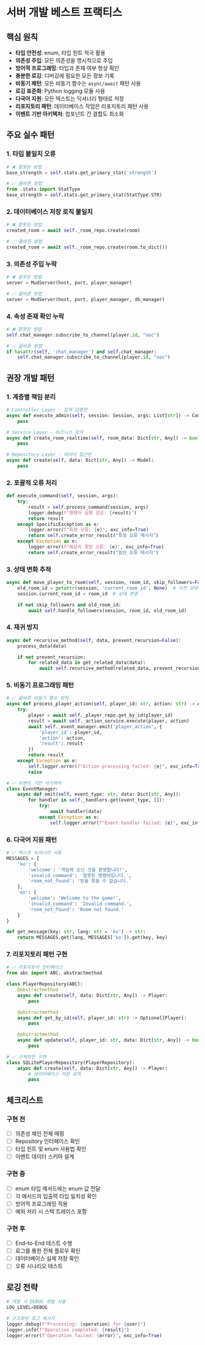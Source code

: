# 서버 개발 베스트 프랙티스

## 핵심 원칙
- **타입 안전성**: enum, 타입 힌트 적극 활용
- **의존성 주입**: 모든 의존성을 명시적으로 주입
- **방어적 프로그래밍**: 타입과 존재 여부 항상 확인
- **충분한 로깅**: 디버깅에 필요한 모든 정보 기록
- **비동기 패턴**: 모든 비동기 함수는 `async/await` 패턴 사용
- **로깅 표준화**: Python logging 모듈 사용
- **다국어 지원**: 모든 텍스트는 딕셔너리 형태로 저장
- **리포지토리 패턴**: 데이터베이스 작업은 리포지토리 패턴 사용
- **이벤트 기반 아키텍처**: 컴포넌트 간 결합도 최소화

## 주요 실수 패턴

### 1. 타입 불일치 오류
```python
# ❌ 잘못된 방법
base_strength = self.stats.get_primary_stat('strength')

# ✅ 올바른 방법
from .stats import StatType
base_strength = self.stats.get_primary_stat(StatType.STR)
```

### 2. 데이터베이스 저장 로직 불일치
```python
# ❌ 잘못된 방법
created_room = await self._room_repo.create(room)

# ✅ 올바른 방법
created_room = await self._room_repo.create(room.to_dict())
```

### 3. 의존성 주입 누락
```python
# ❌ 잘못된 방법
server = MudServer(host, port, player_manager)

# ✅ 올바른 방법
server = MudServer(host, port, player_manager, db_manager)
```

### 4. 속성 존재 확인 누락
```python
# ❌ 잘못된 방법
self.chat_manager.subscribe_to_channel(player.id, "ooc")

# ✅ 올바른 방법
if hasattr(self, 'chat_manager') and self.chat_manager:
    self.chat_manager.subscribe_to_channel(player.id, "ooc")
```

## 권장 개발 패턴

### 1. 계층별 책임 분리
```python
# Controller Layer - 입력 검증만
async def execute_admin(self, session: Session, args: List[str]) -> CommandResult:
    pass

# Service Layer - 비즈니스 로직
async def create_room_realtime(self, room_data: Dict[str, Any]) -> bool:
    pass

# Repository Layer - 데이터 접근만
async def create(self, data: Dict[str, Any]) -> Model:
    pass
```

### 2. 포괄적 오류 처리
```python
def execute_command(self, session, args):
    try:
        result = self.process_command(session, args)
        logger.debug(f"명령어 실행 성공: {result}")
        return result
    except SpecificException as e:
        logger.error(f"특정 오류: {e}", exc_info=True)
        return self.create_error_result("특정 오류 메시지")
    except Exception as e:
        logger.error(f"예상치 못한 오류: {e}", exc_info=True)
        return self.create_error_result("일반 오류 메시지")
```

### 3. 상태 변화 추적
```python
async def move_player_to_room(self, session, room_id, skip_followers=False):
    old_room_id = getattr(session, 'current_room_id', None)  # 이전 상태 보존
    session.current_room_id = room_id  # 상태 변경

    if not skip_followers and old_room_id:
        await self.handle_followers(session, room_id, old_room_id)
```

### 4. 재귀 방지
```python
async def recursive_method(self, data, prevent_recursion=False):
    process_data(data)

    if not prevent_recursion:
        for related_data in get_related_data(data):
            await self.recursive_method(related_data, prevent_recursion=True)
```

### 5. 비동기 프로그래밍 패턴
```python
# ✅ 올바른 비동기 함수 정의
async def process_player_action(self, player_id: str, action: str) -> ActionResult:
    try:
        player = await self._player_repo.get_by_id(player_id)
        result = await self._action_service.execute(player, action)
        await self._event_manager.emit('player_action', {
            'player_id': player_id,
            'action': action,
            'result': result
        })
        return result
    except Exception as e:
        self.logger.error(f"Action processing failed: {e}", exc_info=True)
        raise

# ✅ 이벤트 기반 아키텍처
class EventManager:
    async def emit(self, event_type: str, data: Dict[str, Any]):
        for handler in self._handlers.get(event_type, []):
            try:
                await handler(data)
            except Exception as e:
                self.logger.error(f"Event handler failed: {e}", exc_info=True)
```

### 6. 다국어 지원 패턴
```python
# ✅ 텍스트 딕셔너리 사용
MESSAGES = {
    'ko': {
        'welcome': '게임에 오신 것을 환영합니다!',
        'invalid_command': '잘못된 명령어입니다.',
        'room_not_found': '방을 찾을 수 없습니다.'
    },
    'en': {
        'welcome': 'Welcome to the game!',
        'invalid_command': 'Invalid command.',
        'room_not_found': 'Room not found.'
    }
}

def get_message(key: str, lang: str = 'ko') -> str:
    return MESSAGES.get(lang, MESSAGES['ko']).get(key, key)
```

### 7. 리포지토리 패턴 구현
```python
# ✅ 리포지토리 인터페이스
from abc import ABC, abstractmethod

class PlayerRepository(ABC):
    @abstractmethod
    async def create(self, data: Dict[str, Any]) -> Player:
        pass

    @abstractmethod
    async def get_by_id(self, player_id: str) -> Optional[Player]:
        pass

    @abstractmethod
    async def update(self, player_id: str, data: Dict[str, Any]) -> bool:
        pass

# ✅ 구체적인 구현
class SQLitePlayerRepository(PlayerRepository):
    async def create(self, data: Dict[str, Any]) -> Player:
        # 데이터베이스 저장 로직
        pass
```

## 체크리스트

### 구현 전
- [ ] 의존성 체인 전체 매핑
- [ ] Repository 인터페이스 확인
- [ ] 타입 힌트 및 enum 사용법 확인
- [ ] 이벤트 데이터 스키마 설계

### 구현 중
- [ ] enum 타입 메서드에는 enum 값 전달
- [ ] 각 메서드의 입출력 타입 일치성 확인
- [ ] 방어적 프로그래밍 적용
- [ ] 예외 처리 시 스택 트레이스 포함

### 구현 후
- [ ] End-to-End 테스트 수행
- [ ] 로그를 통한 전체 플로우 확인
- [ ] 데이터베이스 실제 저장 확인
- [ ] 오류 시나리오 테스트

## 로깅 전략
```python
# 개발 시 DEBUG 레벨 사용
LOG_LEVEL=DEBUG

# 구조화된 로그 메시지
logger.debug(f"Processing: {operation} for {user}")
logger.info(f"Operation completed: {result}")
logger.error(f"Operation failed: {error}", exc_info=True)
```